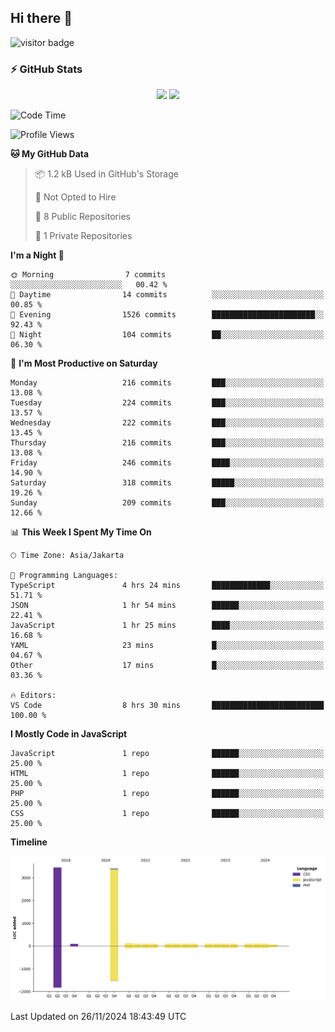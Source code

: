 ## Hi there 👋

<!--
**intifada95/intifada95** is a ✨ _special_ ✨ repository because its `README.md` (this file) appears on your GitHub profile.

Here are some ideas to get you started:

- 🔭 I’m currently working on ...
- 🌱 I’m currently learning ...
- 👯 I’m looking to collaborate on ...
- 🤔 I’m looking for help with ...
- 💬 Ask me about ...
- 📫 How to reach me: ...
- 😄 Pronouns: ...
- ⚡ Fun fact: ...
-->

![visitor badge](https://visitor-badge.laobi.icu/badge?page_id=intifada95&format=true)

### :zap: GitHub Stats

<p align="center">
  <img height="180em" src="https://gh-readme-stats-intfd.vercel.app/api?username=intifada95&show_icons=true&include_all_commits=true&count_private=true"/>
  <img height="180em" src="https://gh-readme-stats-intfd.vercel.app/api/top-langs/?username=intifada95&layout=compact&langs_count=6"/>
</p>

<!--START_SECTION:waka-->
![Code Time](http://img.shields.io/badge/Code%20Time-5%2C243%20hrs%2025%20mins-blue)

![Profile Views](http://img.shields.io/badge/Profile%20Views-0-blue)

**🐱 My GitHub Data** 

> 📦 1.2 kB Used in GitHub's Storage 
 > 
> 🚫 Not Opted to Hire
 > 
> 📜 8 Public Repositories 
 > 
> 🔑 1 Private Repositories 
 > 
**I'm a Night 🦉** 

```text
🌞 Morning                7 commits           ░░░░░░░░░░░░░░░░░░░░░░░░░   00.42 % 
🌆 Daytime                14 commits          ░░░░░░░░░░░░░░░░░░░░░░░░░   00.85 % 
🌃 Evening                1526 commits        ███████████████████████░░   92.43 % 
🌙 Night                  104 commits         ██░░░░░░░░░░░░░░░░░░░░░░░   06.30 % 
```
📅 **I'm Most Productive on Saturday** 

```text
Monday                   216 commits         ███░░░░░░░░░░░░░░░░░░░░░░   13.08 % 
Tuesday                  224 commits         ███░░░░░░░░░░░░░░░░░░░░░░   13.57 % 
Wednesday                222 commits         ███░░░░░░░░░░░░░░░░░░░░░░   13.45 % 
Thursday                 216 commits         ███░░░░░░░░░░░░░░░░░░░░░░   13.08 % 
Friday                   246 commits         ████░░░░░░░░░░░░░░░░░░░░░   14.90 % 
Saturday                 318 commits         █████░░░░░░░░░░░░░░░░░░░░   19.26 % 
Sunday                   209 commits         ███░░░░░░░░░░░░░░░░░░░░░░   12.66 % 
```


📊 **This Week I Spent My Time On** 

```text
🕑︎ Time Zone: Asia/Jakarta

💬 Programming Languages: 
TypeScript               4 hrs 24 mins       █████████████░░░░░░░░░░░░   51.71 % 
JSON                     1 hr 54 mins        ██████░░░░░░░░░░░░░░░░░░░   22.41 % 
JavaScript               1 hr 25 mins        ████░░░░░░░░░░░░░░░░░░░░░   16.68 % 
YAML                     23 mins             █░░░░░░░░░░░░░░░░░░░░░░░░   04.67 % 
Other                    17 mins             █░░░░░░░░░░░░░░░░░░░░░░░░   03.36 % 

🔥 Editors: 
VS Code                  8 hrs 30 mins       █████████████████████████   100.00 % 
```

**I Mostly Code in JavaScript** 

```text
JavaScript               1 repo              ██████░░░░░░░░░░░░░░░░░░░   25.00 % 
HTML                     1 repo              ██████░░░░░░░░░░░░░░░░░░░   25.00 % 
PHP                      1 repo              ██████░░░░░░░░░░░░░░░░░░░   25.00 % 
CSS                      1 repo              ██████░░░░░░░░░░░░░░░░░░░   25.00 % 
```



**Timeline**

![Lines of Code chart](https://raw.githubusercontent.com/intifada95/intifada95/main/assets/bar_graph.png)


 Last Updated on 26/11/2024 18:43:49 UTC
<!--END_SECTION:waka-->
